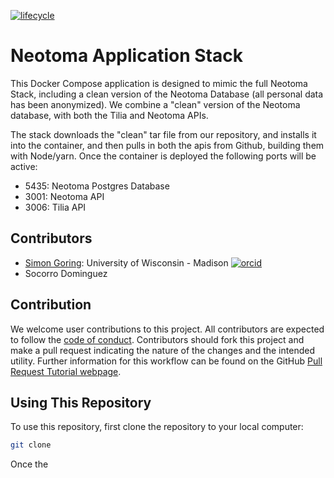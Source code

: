 [![lifecycle](https://img.shields.io/badge/lifecycle-stable-green.svg)](https://lifecycle.r-lib.org/articles/stages.html#stable)

# Neotoma Application Stack

This Docker Compose application is designed to mimic the full Neotoma Stack, including a clean version of the Neotoma Database (all personal data has been anonymized). We combine a "clean" version of the Neotoma database, with both the Tilia and Neotoma APIs.

The stack downloads the "clean" tar file from our repository, and installs it into the container, and then pulls in both the apis from Github, building them with Node/yarn.  Once the container is deployed the following ports will be active:

* 5435: Neotoma Postgres Database
* 3001: Neotoma API
* 3006: Tilia API

## Contributors

* [Simon Goring](http://goring.org): University of Wisconsin - Madison [![orcid](https://img.shields.io/badge/orcid-0000--0002--2700--4605-brightgreen.svg)](https://orcid.org/0000-0002-2700-4605)
* Socorro Dominguez

## Contribution

We welcome user contributions to this project.  All contributors are expected to follow the [code of conduct](code_of_conduct.md).  Contributors should fork this project and make a pull request indicating the nature of the changes and the intended utility.  Further information for this workflow can be found on the GitHub [Pull Request Tutorial webpage](https://help.github.com/articles/about-pull-requests/).

## Using This Repository

To use this repository, first clone the repository to your local computer:

```bash
git clone 
```

Once the 